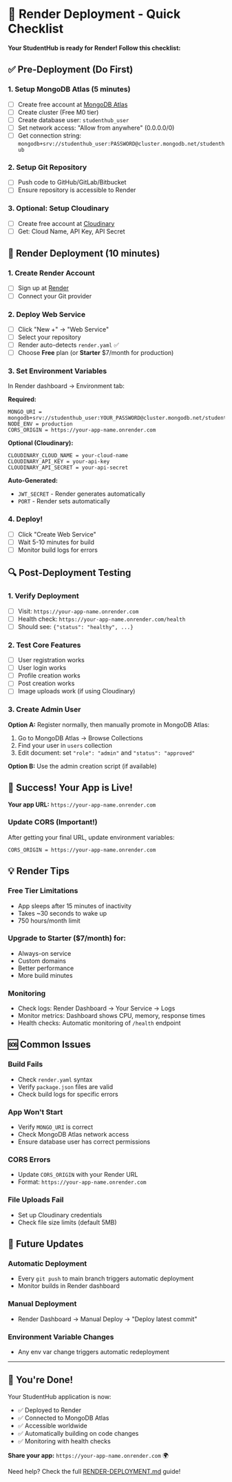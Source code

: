 # 🎯 Render Deployment - Quick Checklist

**Your StudentHub is ready for Render! Follow this checklist:**

## ✅ Pre-Deployment (Do First)

### 1. Setup MongoDB Atlas (5 minutes)
- [ ] Create free account at [MongoDB Atlas](https://cloud.mongodb.com)
- [ ] Create cluster (Free M0 tier)
- [ ] Create database user: `studenthub_user`
- [ ] Set network access: "Allow from anywhere" (0.0.0.0/0)
- [ ] Get connection string: `mongodb+srv://studenthub_user:PASSWORD@cluster.mongodb.net/studenthub`

### 2. Setup Git Repository
- [ ] Push code to GitHub/GitLab/Bitbucket
- [ ] Ensure repository is accessible to Render

### 3. Optional: Setup Cloudinary
- [ ] Create free account at [Cloudinary](https://cloudinary.com)
- [ ] Get: Cloud Name, API Key, API Secret

## 🚀 Render Deployment (10 minutes)

### 1. Create Render Account
- [ ] Sign up at [Render](https://render.com)
- [ ] Connect your Git provider

### 2. Deploy Web Service
- [ ] Click "New +" → "Web Service"
- [ ] Select your repository
- [ ] Render auto-detects `render.yaml` ✅
- [ ] Choose **Free** plan (or **Starter** $7/month for production)

### 3. Set Environment Variables
In Render dashboard → Environment tab:

**Required:**
```
MONGO_URI = mongodb+srv://studenthub_user:YOUR_PASSWORD@cluster.mongodb.net/studenthub
NODE_ENV = production
CORS_ORIGIN = https://your-app-name.onrender.com
```

**Optional (Cloudinary):**
```
CLOUDINARY_CLOUD_NAME = your-cloud-name
CLOUDINARY_API_KEY = your-api-key
CLOUDINARY_API_SECRET = your-api-secret
```

**Auto-Generated:**
- `JWT_SECRET` - Render generates automatically
- `PORT` - Render sets automatically

### 4. Deploy!
- [ ] Click "Create Web Service"
- [ ] Wait 5-10 minutes for build
- [ ] Monitor build logs for errors

## 🔍 Post-Deployment Testing

### 1. Verify Deployment
- [ ] Visit: `https://your-app-name.onrender.com`
- [ ] Health check: `https://your-app-name.onrender.com/health`
- [ ] Should see: `{"status": "healthy", ...}`

### 2. Test Core Features
- [ ] User registration works
- [ ] User login works  
- [ ] Profile creation works
- [ ] Post creation works
- [ ] Image uploads work (if using Cloudinary)

### 3. Create Admin User
**Option A:** Register normally, then manually promote in MongoDB Atlas:
1. Go to MongoDB Atlas → Browse Collections
2. Find your user in `users` collection
3. Edit document: set `"role": "admin"` and `"status": "approved"`

**Option B:** Use the admin creation script (if available)

## 🎊 Success! Your App is Live!

**Your app URL:** `https://your-app-name.onrender.com`

### Update CORS (Important!)
After getting your final URL, update environment variables:
```
CORS_ORIGIN = https://your-app-name.onrender.com
```

## 💡 Render Tips

### Free Tier Limitations
- App sleeps after 15 minutes of inactivity
- Takes ~30 seconds to wake up
- 750 hours/month limit

### Upgrade to Starter ($7/month) for:
- Always-on service
- Custom domains
- Better performance
- More build minutes

### Monitoring
- Check logs: Render Dashboard → Your Service → Logs
- Monitor metrics: Dashboard shows CPU, memory, response times
- Health checks: Automatic monitoring of `/health` endpoint

## 🆘 Common Issues

### Build Fails
- Check `render.yaml` syntax
- Verify `package.json` files are valid
- Check build logs for specific errors

### App Won't Start
- Verify `MONGO_URI` is correct
- Check MongoDB Atlas network access
- Ensure database user has correct permissions

### CORS Errors
- Update `CORS_ORIGIN` with your Render URL
- Format: `https://your-app-name.onrender.com`

### File Uploads Fail
- Set up Cloudinary credentials
- Check file size limits (default 5MB)

## 🔄 Future Updates

### Automatic Deployment
- Every `git push` to main branch triggers automatic deployment
- Monitor builds in Render dashboard

### Manual Deployment
- Render Dashboard → Manual Deploy → "Deploy latest commit"

### Environment Variable Changes
- Any env var change triggers automatic redeployment

---

## 🎉 You're Done!

Your StudentHub application is now:
- ✅ Deployed to Render
- ✅ Connected to MongoDB Atlas  
- ✅ Accessible worldwide
- ✅ Automatically building on code changes
- ✅ Monitoring with health checks

**Share your app:** `https://your-app-name.onrender.com` 🌍

Need help? Check the full [RENDER-DEPLOYMENT.md](./RENDER-DEPLOYMENT.md) guide!
